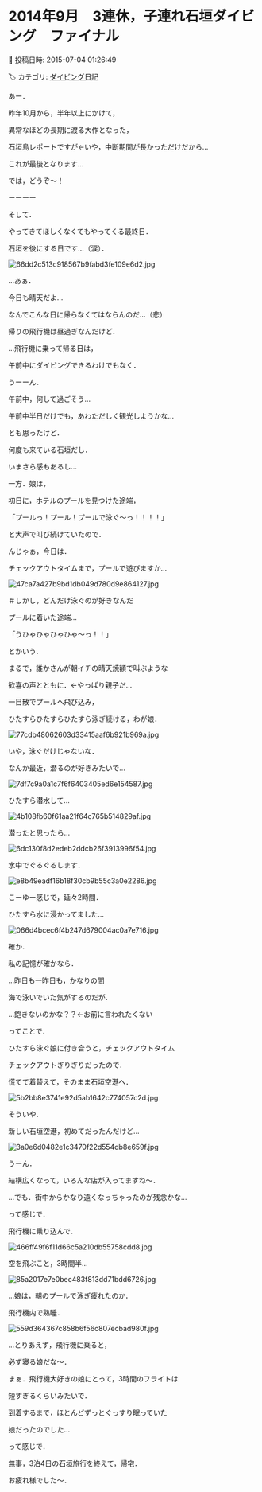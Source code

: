 # 2014年9月　3連休，子連れ石垣ダイビング　ファイナル

📅 投稿日時: 2015-07-04 01:26:49

🏷️ カテゴリ: [ダイビング日記](ce3a7a8d424d112fce83ee85c81a0e344.md)

あー．


昨年10月から，半年以上にかけて，


異常なほどの長期に渡る大作となった，


石垣島レポートですが←いや，中断期間が長かっただけだから…


これが最後となります…





では，どうぞ～！


ーーーー





そして．


やってきてほしくなくてもやってくる最終日．


石垣を後にする日です…（涙）．







![66dd2c513c918567b9fabd3fe109e6d2.jpg](images/66dd2c513c918567b9fabd3fe109e6d2.jpg)




…あぁ．


今日も晴天だよ…


なんでこんな日に帰らなくてはならんのだ…（悲）





帰りの飛行機は昼過ぎなんだけど．


…飛行機に乗って帰る日は，


午前中にダイビングできるわけでもなく．





うーーん．


午前中，何して過ごそう…





午前中半日だけでも，あわただしく観光しようかな…


とも思ったけど．


何度も来ている石垣だし．


いまさら感もあるし…





一方．娘は，


初日に，ホテルのプールを見つけた途端，


「プールっ！プール！プールで泳ぐ～っ！！！！」


と大声で叫び続けていたので．





んじゃぁ，今日は．


チェックアウトタイムまで，プールで遊びますか…




![47ca7a427b9bd1db049d780d9e864127.jpg](images/47ca7a427b9bd1db049d780d9e864127.jpg)




＃しかし，どんだけ泳ぐのが好きなんだ





プールに着いた途端…


「うひゃひゃひゃひゃ～っ！！」


とかいう．


まるで，誰かさんが朝イチの晴天焼額で叫ぶような


歓喜の声とともに．←やっぱり親子だ…


一目散でプールへ飛び込み，


ひたすらひたすらひたすら泳ぎ続ける，わが娘．




![77cdb48062603d33415aaf6b921b969a.jpg](images/77cdb48062603d33415aaf6b921b969a.jpg)




いや，泳ぐだけじゃないな．


なんか最近，潜るのが好きみたいで…




![7df7c9a0a1c7f6f6403405ed6e154587.jpg](images/7df7c9a0a1c7f6f6403405ed6e154587.jpg)




ひたすら潜水して…




![4b108fb60f61aa21f64c765b514829af.jpg](images/4b108fb60f61aa21f64c765b514829af.jpg)




潜ったと思ったら…




![6dc130f8d2edeb2ddcb26f3913996f54.jpg](images/6dc130f8d2edeb2ddcb26f3913996f54.jpg)




水中でぐるぐるします．




![e8b49eadf16b18f30cb9b55c3a0e2286.jpg](images/e8b49eadf16b18f30cb9b55c3a0e2286.jpg)




こーゆー感じで，延々2時間．


ひたすら水に浸かってました…




![066d4bcec6f4b247d679004ac0a7e716.jpg](images/066d4bcec6f4b247d679004ac0a7e716.jpg)




確か．


私の記憶が確かなら．


…昨日も一昨日も，かなりの間


海で泳いでいた気がするのだが．





…飽きないのかな？？←お前に言われたくない





ってことで．


ひたすら泳ぐ娘に付き合うと，チェックアウトタイム


チェックアウトぎりぎりだったので．


慌てて着替えて，そのまま石垣空港へ．




![5b2bb8e3741e92d5ab1642c774057c2d.jpg](images/5b2bb8e3741e92d5ab1642c774057c2d.jpg)







そういや．


新しい石垣空港，初めてだったんだけど…




![3a0e6d0482e1c3470f22d554db8e659f.jpg](images/3a0e6d0482e1c3470f22d554db8e659f.jpg)




うーん．


結構広くなって，いろんな店が入ってますね～．


…でも．街中からかなり遠くなっちゃったのが残念かな…





って感じで．


飛行機に乗り込んで．




![466ff49f6f11d66c5a210db55758cdd8.jpg](images/466ff49f6f11d66c5a210db55758cdd8.jpg)




空を飛ぶこと，3時間半…




![85a2017e7e0bec483f813dd71bdd6726.jpg](images/85a2017e7e0bec483f813dd71bdd6726.jpg)







…娘は，朝のプールで泳ぎ疲れたのか．


飛行機内で熟睡．




![559d364367c858b6f56c807ecbad980f.jpg](images/559d364367c858b6f56c807ecbad980f.jpg)




…とりあえず，飛行機に乗ると，


必ず寝る娘だな～．


まぁ．飛行機大好きの娘にとって，3時間のフライトは


短すぎるくらいみたいで．


到着するまで，ほとんどずっとぐっすり眠っていた


娘だったのでした…





って感じで．


無事，3泊4日の石垣旅行を終えて，帰宅．


お疲れ様でした～．
